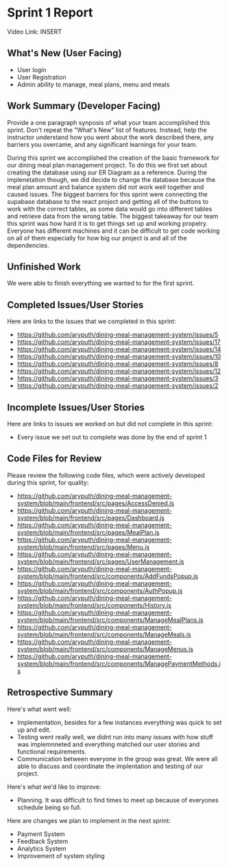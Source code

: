 # Sprint 1 Report 
Video Link: INSERT
## What's New (User Facing)
 * User login
 * User Registration
 * Admin ability to manage, meal plans, menu and meals

## Work Summary (Developer Facing)
Provide a one paragraph synposis of what your team accomplished this sprint. Don't repeat the "What's New" list of features. Instead, help the instructor understand how you went about the work described there, any barriers you overcame, and any significant learnings for your team.

During this sprint we accomplished the creation of the basic framework for our dining meal plan management project. To do this we first set about creating the database
using our ER Diagram as a reference. During the implenetation though, we did decide to change the database because the meal plan amount and balance system did not work well together and caused issues. The biggest barriers for this sprint were connecting the supabase database to the react project and getting all of the buttons to work with the correct tables, as some data would go into different tables and retrieve data from the wrong table. The biggest takeaway for our team this sprint was how hard it is to get things set up and working propelry. Everyone has different machines and it can be difficult to get code working on all of them especially for how big our project is and all of the dependencies. 

## Unfinished Work
We were able to finish everything we wanted to for the first sprint.

## Completed Issues/User Stories
Here are links to the issues that we completed in this sprint:

 * https://github.com/aryputh/dining-meal-management-system/issues/5
 * https://github.com/aryputh/dining-meal-management-system/issues/17
 * https://github.com/aryputh/dining-meal-management-system/issues/14
 * https://github.com/aryputh/dining-meal-management-system/issues/10
 * https://github.com/aryputh/dining-meal-management-system/issues/8
 * https://github.com/aryputh/dining-meal-management-system/issues/12
 * https://github.com/aryputh/dining-meal-management-system/issues/3
 * https://github.com/aryputh/dining-meal-management-system/issues/2
 
 ## Incomplete Issues/User Stories
 Here are links to issues we worked on but did not complete in this sprint:
 
 * Every issue we set out to complete was done by the end of sprint 1
 
 

## Code Files for Review
Please review the following code files, which were actively developed during this sprint, for quality:
 * https://github.com/aryputh/dining-meal-management-system/blob/main/frontend/src/pages/AccessDenied.js
 * https://github.com/aryputh/dining-meal-management-system/blob/main/frontend/src/pages/Dashboard.js
 * https://github.com/aryputh/dining-meal-management-system/blob/main/frontend/src/pages/MealPlan.js
 * https://github.com/aryputh/dining-meal-management-system/blob/main/frontend/src/pages/Menu.js
 * https://github.com/aryputh/dining-meal-management-system/blob/main/frontend/src/pages/UserManagement.js
 * https://github.com/aryputh/dining-meal-management-system/blob/main/frontend/src/components/AddFundsPopup.js
 * https://github.com/aryputh/dining-meal-management-system/blob/main/frontend/src/components/AuthPopup.js
 * https://github.com/aryputh/dining-meal-management-system/blob/main/frontend/src/components/History.js
 * https://github.com/aryputh/dining-meal-management-system/blob/main/frontend/src/components/ManageMealPlans.js
 * https://github.com/aryputh/dining-meal-management-system/blob/main/frontend/src/components/ManageMeals.js
 * https://github.com/aryputh/dining-meal-management-system/blob/main/frontend/src/components/ManageMenus.js
 * https://github.com/aryputh/dining-meal-management-system/blob/main/frontend/src/components/ManagePaymentMethods.js
 
## Retrospective Summary
Here's what went well:
  * Implementation, besides for a few instances everything was quick to set up and edit.
  * Testing went really well, we didnt run into many issues with how stuff was implemnneted and everything matched our user stories and functional requirements.
  * Communication between everyone in the group was great. We were all able to discuss and coordinate the implentation and testing of our project. 
 
Here's what we'd like to improve:
   * Planning. It was difficult to find times to meet up because of everyones schedule being so full.
  
Here are changes we plan to implement in the next sprint:
   * Payment System
   * Feedback System
   * Analytics System
   * Improvement of system styling
